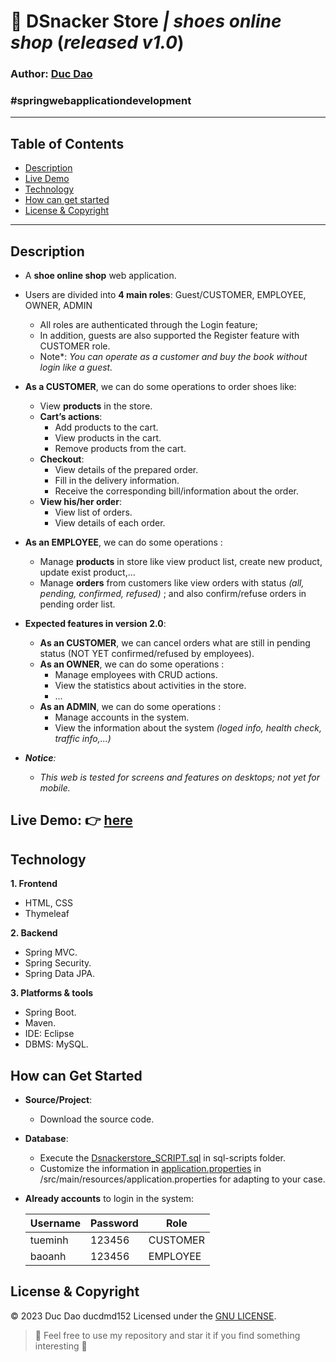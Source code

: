 # 👟 DSnacker Store *| shoes online shop* (*released v1.0*)
### Author: **[Duc Dao](https://beacons.ai/ducdmd152)**
### #springwebapplicationdevelopment
--------------------------------------------------
## Table of Contents
- [Description](#description)
- [Live Demo](#live-demo--here)
- [Technology](#technology)
- [How can get started](#how-can-get-started)
- [License & Copyright](#license--copyright)
--------------------------------------------------
## Description

 - A **shoe online shop** web application.
 - Users are divided into **4 main roles**: Guest/CUSTOMER, EMPLOYEE, OWNER, ADMIN
	 - All roles are authenticated through the Login feature;	
	 - In addition, guests are also supported the Register feature with CUSTOMER role.
	 - Note*: *You can operate as a customer and buy the book without login like a guest.*
 - **As a CUSTOMER**, we can do some operations to order shoes like:
    - View **products** in the store.
    - **Cart’s actions**:
        - Add products to the cart.
        - View products in the cart.
        - Remove products from the cart.
    - **Checkout**:
        - View details of the prepared order. 
        - Fill in the delivery information.  
        - Receive the corresponding bill/information about the order.  
    - **View his/her order**:
        - View list of orders. 
        - View details of each order.
 - **As an EMPLOYEE**, we can do some operations :
	-  Manage **products** in store like view product list, create new product, update exist product,...
	-  Manage **orders** from customers like view orders with status *(all, pending, confirmed, refused)* ; and also confirm/refuse orders in pending order list.
 - **Expected features in version 2.0**:
 	- **As an CUSTOMER**, we can cancel orders what are still in pending status (NOT YET confirmed/refused by employees).
	- **As an OWNER**, we can do some operations :
		 - Manage employees with CRUD actions.
		 - View the statistics about activities in the store.
		 - ...
	 - **As an ADMIN**, we can do some operations :
		 - Manage accounts in the system.
		 - View the information about the system *(loged info, health check, traffic info,...)*
		 

- ***Notice**:*
	- *This web is tested for screens and features on desktops; not yet for mobile.*

## Live Demo: 👉 [here](https://youtu.be/hNdUvkhrdkY)

## Technology

**1. Frontend**

- HTML, CSS
- Thymeleaf

**2. Backend**

- Spring MVC.
- Spring Security.
- Spring Data JPA.

**3. Platforms & tools**

- Spring Boot.
- Maven.
- IDE: Eclipse
- DBMS: MySQL.

## How can Get Started

- **Source/Project**:
    - Download the source code.
- **Database**:
    - Execute the [Dsnackerstore_SCRIPT.sql](https://github.com/ducdmd152/dsnackerstore/blob/main/sql-scripts/Dsnackerstore_SCRIPT.sql) in sql-scripts folder.
    - Customize the information in [application.properties](https://github.com/ducdmd152/dsnackerstore/blob/main/src/main/resources/application.properties) in /src/main/resources/application.properties for adapting to your case.
   
- **Already accounts** to login in the system:

	| Username | Password | Role     |
	|----------|----------|----------|
	| tueminh  | 123456   | CUSTOMER |
	| baoanh   | 123456   | EMPLOYEE |

## License & Copyright
&copy; 2023 Duc Dao ducdmd152 Licensed under the [GNU LICENSE](https://github.com/ducdmd152/dsnackerstore/blob/main/LICENSE).

> 🤟 Feel free to use my repository and star it if you find something interesting 🤟
